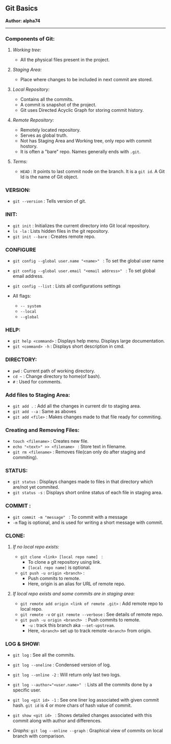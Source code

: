 ## Git Basics
__Author: alpha74__

------------------

### Components of Git:
1. *Working tree:*
	- All the physical files present in the project.
		
2. *Staging Area:* 
	- Place where changes to be included in next commit are stored.
		
3. *Local Repository:* 
	- Contains all the commits. 
	- A commit is snapshot of the project.
	- Git uses Directed Acyclic Graph for storing commit history.
		
4. *Remote Repository:* 
	- Remotely located repository. 
	- Serves as global truth.
	- Not has Staging Area and Working tree, only repo with commit hostory.
	- It is often a "bare" repo. Names generally ends with `.git`.

5. *Terms:*
	- `HEAD` : It points to last commit node on the branch. It is a `git id`. A Git Id is the name of Git object.



### VERSION:
- `git --version` : Tells version of git.


### INIT:
- `git init` : Initializes the current directory into Git local repository.
- `ls -la` : Lists hidden files in the git repository.
- `git init --bare` : Creates remote repo.


### CONFIGURE
- `git config --global user.name "<name>" ` : To set the global user name
- `git config --global user.email "<email address>" ` : To set global email address.

- `git config --list` : Lists all configurations settings

- All flags:
	- `-- system`
	- `--local`
	- `--global`


### HELP:	
- `git help <command>` : Displays help menu. Displays large documentation.
- `git <command> -h` : Displays short description in cmd.
	

### DIRECTORY: 	
- `pwd` : Current path of working directory.
- `cd ~` : Change directory to home(of bash).
- `#` : Used for comments.


### Add files to Staging Area:
- `git add .` : Add all the changes in current dir to staging area.
- `git add --a` : Same as aboves
- `git add <file>` : Makes changes made to that file ready for commiting.


### Creating and Removing Files:
- `touch <filename>` : Creates new file.
- `echo "<text>" >> <filename> ` : Store text in filename.
- `git rm <filename>` : Removes file(can only do after staging and commiting).


### STATUS:
- `git status` : Displays changes made to files in that directory which are/not yet commited.
- `git status -s` : Displays short online status of each file in staging area.


### COMMIT :
- `git commit -m "message" ` : To commit with a message
- `-m` flag is optional, and is used for writing a short message with commit.


### CLONE:
1. *If no local repo exists:*
	- `git clone <link> [local repo name] ` : 
		- To clone a git repository using link. 
		- `[local repo name]` is optional.
	- `git push -u origin <branch>` : 
		- Push commits to remote.
		- Here, origin is an alias for URL of remote repo.
		

2. *If local repo exists and some commits are in staging area:*
	- `git remote add origin <link of remote .git>` : Add remote repo to local repo.
	- `git remote -v`  or  `git remote --verbose` : See details of remote repo. 
	- `git push -u origin <branch> ` : 
		Push commits to remote.
		- `-u` : track this branch aka `--set-upstream`.
		- Here, `<branch>` set up to track remote `<branch>` from origin.


### LOG & SHOW:
- `git log` : See all the commits.
- `git log --oneline` : Condensed version of log.
- `git log --online -2` : Will return only last two logs.
- `git log --author="<user.name>" ` : Lists all the commits done by a specific user.

- `git log <git id> -1` : See one liner log associated with given commit hash. `git id` is 4 or more chars of hash value of commit.
- `git show <git id> ` : Shows detailed changes associated with this commit along with author and differences.

- *Graphs:* `git log --online --graph` : Graphical view of commits on local branch with comparison.
